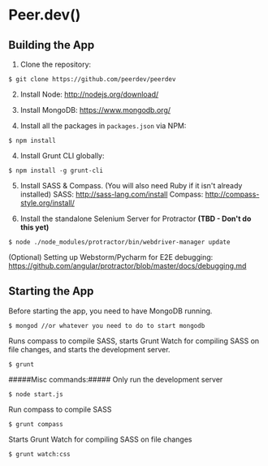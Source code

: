 Peer.dev()
===========

Building the App
--------
1. Clone the repository:
```
$ git clone https://github.com/peerdev/peerdev
```

2. Install Node: http://nodejs.org/download/

2. Install MongoDB: https://www.mongodb.org/

3. Install all the packages in `packages.json` via NPM:
```
$ npm install
```

4. Install Grunt CLI globally:
```
$ npm install -g grunt-cli
```

5. Install SASS & Compass. (You will also need Ruby if it isn't already installed)
SASS: http://sass-lang.com/install
Compass: http://compass-style.org/install/

6. Install the standalone Selenium Server for Protractor **(TBD - Don't do this yet)**
```
$ node ./node_modules/protractor/bin/webdriver-manager update
```
(Optional) Setting up Webstorm/Pycharm for E2E debugging: https://github.com/angular/protractor/blob/master/docs/debugging.md

Starting the App
---------
Before starting the app, you need to have MongoDB running.
```
$ mongod //or whatever you need to do to start mongodb
```

Runs compass to compile SASS, starts Grunt Watch for compiling SASS on file changes, and starts the development server.
```
$ grunt
```

#####Misc commands:#####
Only run the development server
```
$ node start.js
```

Run compass to compile SASS
```
$ grunt compass
```

Starts Grunt Watch for compiling SASS on file changes
```
$ grunt watch:css
```